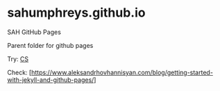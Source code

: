 # sahumphreys.github.io
SAH GitHub Pages

Parent folder for github pages

Try: [CS](sahumphreys.github.io/cs/)

Check: [https://www.aleksandrhovhannisyan.com/blog/getting-started-with-jekyll-and-github-pages/]